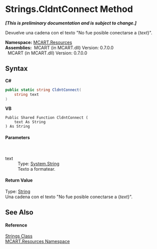 # Strings.CldntConnect Method 
 _**\[This is preliminary documentation and is subject to change.\]**_

Devuelve una cadena con el texto "No fue posible conectarse a {*text*}".

**Namespace:**&nbsp;<a href="041b170e-5907-685d-b002-4dcd9adea31f">MCART.Resources</a><br />**Assemblies:**&nbsp;&nbsp;MCART (in MCART.dll) Version: 0.7.0.0<br />&nbsp;&nbsp;MCART (in MCART.dll) Version: 0.7.0.0<br />

## Syntax

**C#**<br />
``` C#
public static string CldntConnect(
	string text
)
```

**VB**<br />
``` VB
Public Shared Function CldntConnect ( 
	text As String
) As String
```


#### Parameters
&nbsp;<dl><dt>text</dt><dd>Type: <a href="http://msdn2.microsoft.com/es-es/library/s1wwdcbf" target="_blank">System.String</a><br />Texto a formatear.</dd></dl>

#### Return Value
Type: <a href="http://msdn2.microsoft.com/es-es/library/s1wwdcbf" target="_blank">String</a><br />Una cadena con el texto "No fue posible conectarse a {*text*}".

## See Also


#### Reference
<a href="405d9625-9048-d87c-0dfb-200370247352">Strings Class</a><br /><a href="041b170e-5907-685d-b002-4dcd9adea31f">MCART.Resources Namespace</a><br />